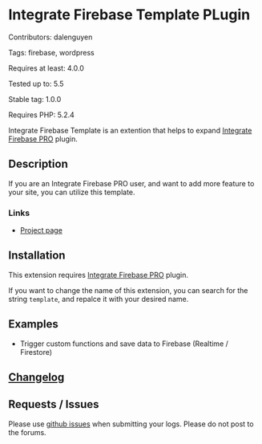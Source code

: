 # Integrate Firebase Template PLugin

Contributors: dalenguyen

Tags: firebase, wordpress

Requires at least: 4.0.0

Tested up to: 5.5

Stable tag: 1.0.0

Requires PHP: 5.2.4

Integrate Firebase Template is an extention that helps to expand [Integrate Firebase PRO](https://firebase.dalenguyen.me) plugin.

## Description

If you are an Integrate Firebase PRO user, and want to add more feature to your site, you can utilize this template.

### Links

- [Project page](https://firebase.dalenguyen.me/)

## Installation

This extension requires [Integrate Firebase PRO](https://firebase.dalenguyen.me) plugin.

If you want to change the name of this extension, you can search for the string `template`, and repalce it with your desired name.

## Examples

- Trigger custom functions and save data to Firebase (Realtime / Firestore)

## [Changelog](/CHANGELOG.md)

## Requests / Issues

Please use [github issues](https://github.com/dalenguyen/integrate-firebase-template/issues) when submitting your logs. Please do not post to the forums.
